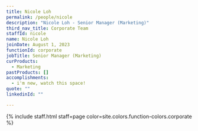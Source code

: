 ```yaml
---
title: Nicole Loh
permalink: /people/nicole
description: "Nicole Loh - Senior Manager (Marketing)"
third_nav_title: Corporate Team
staffId: nicole
name: Nicole Loh
joinDate: August 1, 2023
functionId: corporate
jobTitle: Senior Manager (Marketing)
curProducts:
  - Marketing
pastProducts: []
accomplishments:
  - i'm new, watch this space!
quote: ""
linkedinId: ""

---
```


{% include staff.html staff=page color=site.colors.function-colors.corporate %}
